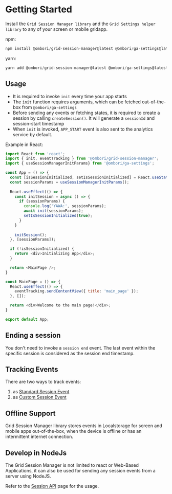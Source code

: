 # Getting Started
Install the `Grid Session Manager library` and the `Grid Settings helper library` to any of your screen or mobile gridapp.

npm:
```js
npm install @ombori/grid-session-manager@latest @ombori/ga-settings@latest 
```

yarn:
```js
yarn add @ombori/grid-session-manager@latest @ombori/ga-settings@latest 
```

## Usage
- It is required to invoke `init` every time your app starts
- The `init` function requires arguments, which can be fetched out-of-the-box from `@ombori/ga-settings`
- Before sending any events or fetching states, it is required to create a session by calling `createSession()`. It will generate a `sessionId` and session-start timestamp
- When `init` is invoked, `APP_START` event is also sent to the analytics service by default.


Example in React:
```js
import React from 'react';
import { init, eventTracking } from '@ombori/grid-session-manager';
import { useSessionManagerInitParams} from '@ombori/ga-settings';

const App = () => {
  const [isSessionInitialized, setIsSessionInitialized] = React.useState(false);
  const sessionParams = useSessionManagerInitParams();
  
  React.useEffect(() => {
    const initSession = async () => {
      if (sessionParams) {
        console.log('YAWA:', sessionParams);
        await init(sessionParams);
        setIsSessionInitialized(true);
      }
    }
    
    initSession();
  }, [sessionParams]);

  if (!isSessionInitialized) {
    return <div>Initializing App</div>;
  }

  return <MainPage />;
}

const MainPage = () => {
  React.useEffect(() => {
    eventTracking.sendContentView({ title: 'main_page' });
  }, []);

  return <div>Welcome to the main page!</div>;
}

export default App;
```

## Ending a session
You don't need to invoke a `session end` event. The last event within the specific session is considered as the session end timestamp.


## Tracking Events
There are two ways to track events:

1. as [Standard Session Event](/session-manager/event-trackig)
2. as [Custom Session Event](/session-manager/event-tracking?id=custom-event)

## Offline Support
Grid Session Manager library stores events in Localstorage for screen and mobile apps out-of-the-box, when the device is offline or has an intermittent internet connection.

## Develop in NodeJs
The Grid Session Manager is not limited to react or Web-Based Applications, it can also be used for sending any session events from a server using NodeJS.

Refer to the [Session API](/session-manager/session-api) page for the usage.
